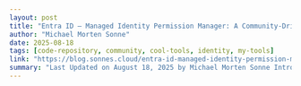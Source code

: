```yaml
---
layout: post
title: "Entra ID – Managed Identity Permission Manager: A Community-Driven Recap"
author: "Michael Morten Sonne"
date: 2025-08-18
tags: [code-repository, community, cool-tools, identity, my-tools]
link: "https://blog.sonnes.cloud/entra-id-managed-identity-permission-manager-a-community-driven-recap/"
summary: "Last Updated on August 18, 2025 by Michael Morten Sonne Introduction Managing permissions for Managed Identities in Azure/Entra&#8230; The post Entra ID – Managed Identity Permission Manager: A Com..."
---
```

